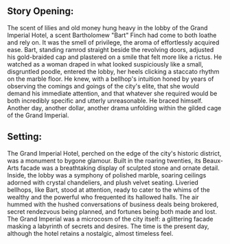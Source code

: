 ## Story Opening:

The scent of lilies and old money hung heavy in the lobby of the Grand Imperial Hotel, a scent Bartholomew "Bart" Finch had come to both loathe and rely on. It was the smell of privilege, the aroma of effortlessly acquired ease. Bart, standing ramrod straight beside the revolving doors, adjusted his gold-braided cap and plastered on a smile that felt more like a rictus. He watched as a woman draped in what looked suspiciously like a small, disgruntled poodle, entered the lobby, her heels clicking a staccato rhythm on the marble floor. He knew, with a bellhop's intuition honed by years of observing the comings and goings of the city's elite, that she would demand his immediate attention, and that whatever she required would be both incredibly specific and utterly unreasonable. He braced himself. Another day, another dollar, another drama unfolding within the gilded cage of the Grand Imperial.

## Setting:

The Grand Imperial Hotel, perched on the edge of the city's historic district, was a monument to bygone glamour. Built in the roaring twenties, its Beaux-Arts facade was a breathtaking display of sculpted stone and ornate detail. Inside, the lobby was a symphony of polished marble, soaring ceilings adorned with crystal chandeliers, and plush velvet seating. Liveried bellhops, like Bart, stood at attention, ready to cater to the whims of the wealthy and the powerful who frequented its hallowed halls. The air hummed with the hushed conversations of business deals being brokered, secret rendezvous being planned, and fortunes being both made and lost. The Grand Imperial was a microcosm of the city itself: a glittering facade masking a labyrinth of secrets and desires. The time is the present day, although the hotel retains a nostalgic, almost timeless feel.
